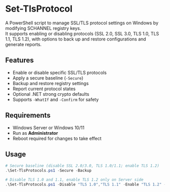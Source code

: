 # Set-TlsProtocol
A PowerShell script to manage SSL/TLS protocol settings on Windows by modifying SCHANNEL registry keys.  
It supports enabling or disabling protocols (SSL 2.0, SSL 3.0, TLS 1.0, TLS 1.1, TLS 1.2), with options to back up and restore configurations and generate reports.  

## Features
- Enable or disable specific SSL/TLS protocols
- Apply a secure baseline (`-Secure`)
- Backup and restore registry settings
- Report current protocol states
- Optional .NET strong crypto defaults
- Supports `-WhatIf` and `-Confirm` for safety

## Requirements
- Windows Server or Windows 10/11  
- Run as **Administrator**  
- Reboot required for changes to take effect  

## Usage
```powershell
# Secure baseline (disable SSL 2.0/3.0, TLS 1.0/1.1; enable TLS 1.2)
.\Set-TlsProtocols.ps1 -Secure -Backup

# Disable TLS 1.0 and 1.1, enable TLS 1.2 only on Server side
.\Set-TlsProtocols.ps1 -Disable "TLS 1.0","TLS 1.1" -Enable "TLS 1.2" -Scope Server -Backup
